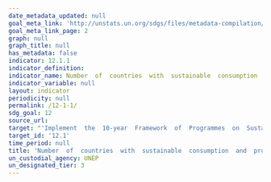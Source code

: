 ```yaml
---
date_metadata_updated: null
goal_meta_link: 'http://unstats.un.org/sdgs/files/metadata-compilation/Metadata-Goal-12.pdf'
goal_meta_link_page: 2
graph: null
graph_title: null
has_metadata: false
indicator: 12.1.1
indicator_definition: 
indicator_name: Number  of  countries  with  sustainable  consumption  and  production  (SCP)  national  action  plans  or  SCP  mainstreamed  as  a  priority  or  a  target  into  national  policies
indicator_variable: null
layout: indicator
periodicity: null
permalink: /12-1-1/
sdg_goal: 12
source_url: 
target: "'Implement  the  10-year  Framework  of  Programmes  on  Sustainable  Consumption  and  Production  Patterns,  all  countries  taking  action,  with  developed  countries  taking  the  lead,  taking  into  account  the  development  and  capabilities  of  developing  countries.'"
target_id: '12.1'
time_period: null
title: 'Number  of  countries  with  sustainable  consumption  and  production  (SCP)  national  action  plans  or  SCP  mainstreamed  as  a  priority  or  a  target  into  national  policies'
un_custodial_agency: UNEP
un_designated_tier: 3
---
```

